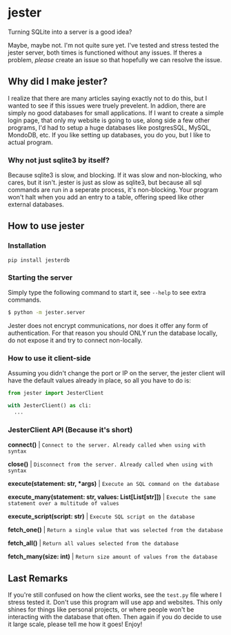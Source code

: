 # jester

Turning SQLite into a server is a good idea?

Maybe, maybe not. I'm not quite sure yet. I've tested and stress tested the jester server, both times is functioned without any issues. If theres a problem, *please* create an issue so that hopefully we can resolve the issue.

## Why did I make jester?

I realize that there are many articles saying exactly not to do this, but I wanted to see if this issues were truely prevelent. In addion, there are simply no good databases for small applications. If I want to create a simple login page, that only my website is going to use, along side a few other programs, I'd had to setup a huge databases like postgresSQL, MySQL, MondoDB, etc. If you like setting up databases, you do you, but I like to actual program. 

### Why not just sqlite3 by itself?

Because sqlite3 is slow, and blocking. If it was slow and non-blocking, who cares, but it isn't. jester is just as slow as sqlite3, but because all sql commands are run in a seperate process, it's non-blocking. Your program won't halt when you add an entry to a table, offering speed like other external databases. 

## How to use jester

### Installation

```
pip install jesterdb
```

### Starting the server

Simply type the following command to start it, see `--help` to see extra commands.

```bash
$ python -m jester.server
```

Jester does not encrypt communications, nor does it offer any form of authentication. For that reason you should ONLY run the database locally, do not expose it and try to connect non-locally.

### How to use it client-side

Assuming you didn't change the port or IP on the server, the jester client will have the default values already in place, so all you have to do is: 

```python
from jester import JesterClient

with JesterClient() as cli:
  ...
```

### JesterClient API (Because it's short)

**connect()** | `Connect to the server. Already called when using with syntax`

**close()** | `Disconnect from the server. Already called when using with syntax`

**execute(statement: str, \*args)** | `Execute an SQL command on the database`

**execute_many(statement: str, values: List[List[str]])** | `Execute the same statement over a multitude of values`

**execute_script(script: str)** | `Execute SQL script on the database`

**fetch_one()** | `Return a single value that was selected from the database`

**fetch_all()** | `Return all values selected from the database`

**fetch_many(size: int)** | `Return size amount of values from the database`

## Last Remarks

If you're still confused on how the client works, see the `test.py` file where I stress tested it. Don't use this program will use app and websites. This only shines for things like personal projects, or where people won't be interacting with the database that often. Then again if you do decide to use it large scale, please tell me how it goes! Enjoy!
